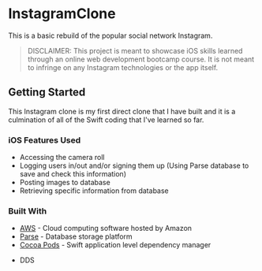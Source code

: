 # InstagramClone
This is a basic rebuild of the popular social network Instagram. 

> DISCLAIMER: This project is meant to showcase iOS skills learned through an online web development bootcamp course.  It is not meant to infringe on any Instagram technologies or the app itself. 

## Getting Started

This Instagram clone is my first direct clone that I have built and it is a culmination of all of the Swift coding that I've learned so far.

### iOS Features Used

* Accessing the camera roll
* Logging users in/out and/or signing them up (Using Parse database to save and check this information)
* Posting images to database
* Retrieving specific information from database


### Built With

* [AWS](https://aws.amazon.com) - Cloud computing software hosted by Amazon
* [Parse](https://parseplatform.org) - Database storage platform
* [Cocoa Pods](https://cocoapods.org) - Swift application level dependency manager


 - DDS
